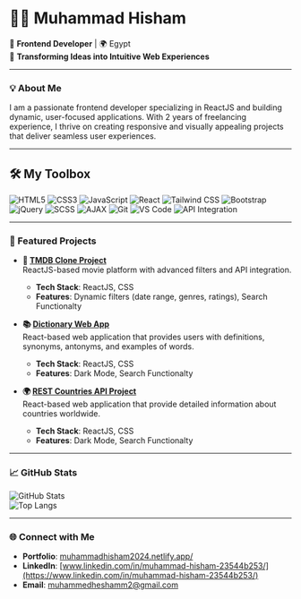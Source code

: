 # 👨‍💻 Muhammad Hisham  

🚀 **Frontend Developer** | 🌍 Egypt  
🔎 **Transforming Ideas into Intuitive Web Experiences**  

---

### 💡 About Me  
I am a passionate frontend developer specializing in ReactJS and building dynamic, user-focused applications. With 2 years of freelancing experience, I thrive on creating responsive and visually appealing projects that deliver seamless user experiences.

---

## 🛠️ My Toolbox

![HTML5](https://img.shields.io/badge/-HTML5-E34F26?logo=html5&logoColor=white)
![CSS3](https://img.shields.io/badge/-CSS3-1572B6?logo=css3&logoColor=white)
![JavaScript](https://img.shields.io/badge/-JavaScript-F7DF1E?logo=javascript&logoColor=black)
![React](https://img.shields.io/badge/-React-61DAFB?logo=react&logoColor=black)
![Tailwind CSS](https://img.shields.io/badge/-Tailwind_CSS-38B2AC?logo=tailwind-css&logoColor=white)
![Bootstrap](https://img.shields.io/badge/-Bootstrap-7952B3?logo=bootstrap&logoColor=white)
![jQuery](https://img.shields.io/badge/-jQuery-0769AD?logo=jquery&logoColor=white)
![SCSS](https://img.shields.io/badge/-SCSS-CC6699?logo=sass&logoColor=white)
![AJAX](https://img.shields.io/badge/-AJAX-FF8300?logo=html5&logoColor=white)
![Git](https://img.shields.io/badge/-Git-F05032?logo=git&logoColor=white)
![VS Code](https://img.shields.io/badge/-VS_Code-007ACC?logo=visual-studio-code&logoColor=white)
![API Integration](https://img.shields.io/badge/-API_Integration-0052CC?logo=api&logoColor=white)


---

### 🌟 Featured Projects  

- **🎥 [TMDB Clone Project](https://tmdb-clone2024.vercel.app/)**  
  ReactJS-based movie platform with advanced filters and API integration.  
  - **Tech Stack**: ReactJS, CSS  
  - **Features**: Dynamic filters (date range, genres, ratings), Search Functionalty

- **📚 [Dictionary Web App](https://dictionary-web-app-lovat.vercel.app/)**  
  React-based web application that provides users with definitions, synonyms, antonyms, and examples of words.
  - **Tech Stack**: ReactJS, CSS  
  - **Features**: Dark Mode, Search Functionalty

- **🌍 [REST Countries API Project](https://github.com/your-repo-link)**  
  React-based web application that provide detailed information about countries worldwide.  
  - **Tech Stack**: ReactJS, CSS
  - **Features**: Dark Mode, Search Functionalty

---

### 📈 GitHub Stats  

![GitHub Stats](https://github-readme-stats.vercel.app/api?username=mohamedhesham221&show_icons=true&theme=tokyonight)  
![Top Langs](https://github-readme-stats.vercel.app/api/top-langs/?username=mohamedhesham221&layout=compact&theme=tokyonight)  

---

### 🌐 Connect with Me  

- **Portfolio**: [muhammadhisham2024.netlify.app/](https://muhammadhisham2024.netlify.app/)  
- **LinkedIn**: [www.linkedin.com/in/muhammad-hisham-23544b253/](https://www.linkedin.com/in/muhammad-hisham-23544b253/)
- **Email**: [muhammedheshamm2@gmail.com](mailto:https://muhammedheshamm2@gmail.com)  
